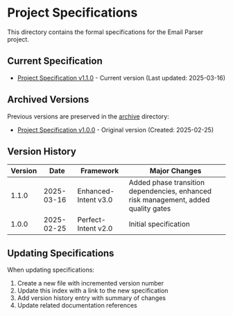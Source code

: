 # Project Specifications

This directory contains the formal specifications for the Email Parser project.

## Current Specification

- [Project Specification v1.1.0](project_specification_v1.1.0.md) - Current version (Last updated: 2025-03-16)

## Archived Versions

Previous versions are preserved in the [archive](archive/) directory:
- [Project Specification v1.0.0](archive/project_specification_v1.0.0.md) - Original version (Created: 2025-02-25)

## Version History

| Version | Date       | Framework         | Major Changes |
|---------|------------|-------------------|---------------|
| 1.1.0   | 2025-03-16 | Enhanced-Intent v3.0 | Added phase transition dependencies, enhanced risk management, added quality gates |
| 1.0.0   | 2025-02-25 | Perfect-Intent v2.0 | Initial specification |

## Updating Specifications

When updating specifications:

1. Create a new file with incremented version number
2. Update this index with a link to the new specification
3. Add version history entry with summary of changes
4. Update related documentation references